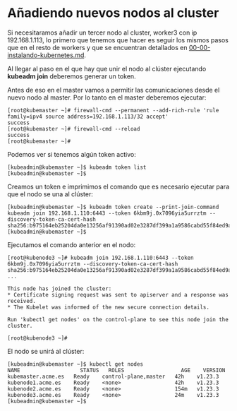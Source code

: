  # Añadiendo nuevos nodos al cluster

Si necesitaramos añadir un tercer nodo al cluster, worker3 con ip 192.168.1.113, lo primero que tenemos que hacer es seguir los mismos pasos que en el resto de workers y que se encuentran detallados en [00-00-instalando-kubernetes.md](00-00-instalando-kubernetes.md).

Al llegar al paso en el que hay que unir el nodo al clúster ejecutando **kubeadm join** deberemos generar un token.

Antes de eso en el master vamos a permitir las comunicaciones desde el nuevo nodo al master. Por lo tanto en el master deberemos ejecutar:

```console
[root@kubemaster ~]# firewall-cmd --permanent --add-rich-rule 'rule family=ipv4 source address=192.168.1.113/32 accept'
success
[root@kubemaster ~]# firewall-cmd --reload
success
[root@kubemaster ~]#
```

Podemos ver si tenemos algún token activo:

```console
[kubeadmin@kubemaster ~]$ kubeadm token list
[kubeadmin@kubemaster ~]$
```

Creamos un token e imprimimos el comando que es necesario ejecutar para que el nodo se una al clúster:

```console
[kubeadmin@kubemaster ~]$ kubeadm token create --print-join-command
kubeadm join 192.168.1.110:6443 --token 6kbm9j.0x7096yia5urrztm --discovery-token-ca-cert-hash sha256:b975164eb25204da0e13256af91390ad02e3287df399a1a9586cabd55f84ed9a 
[kubeadmin@kubemaster ~]$
```

Ejecutamos el comando anterior en el nodo:

 ```console
 [root@kubenode3 ~]# kubeadm join 192.168.1.110:6443 --token 6kbm9j.0x7096yia5urrztm --discovery-token-ca-cert-hash sha256:b975164eb25204da0e13256af91390ad02e3287df399a1a9586cabd55f84ed9a
...

This node has joined the cluster:
* Certificate signing request was sent to apiserver and a response was received.
* The Kubelet was informed of the new secure connection details.

Run 'kubectl get nodes' on the control-plane to see this node join the cluster.

[root@kubenode3 ~]#
 ```

 El nodo se unirá al clúster:

 ```console
 [kubeadmin@kubemaster ~]$ kubectl get nodes
NAME                   STATUS   ROLES                  AGE    VERSION
kubemaster.acme.es   Ready    control-plane,master   42h    v1.23.3
kubenode1.acme.es    Ready    <none>                 42h    v1.23.3
kubenode2.acme.es    Ready    <none>                 154m   v1.23.3
kubenode3.acme.es    Ready    <none>                 24m    v1.23.3
[kubeadmin@kubemaster ~]$ 
 ```